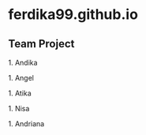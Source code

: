 # ferdika99.github.io
<h2> Team Project </h2>
<p>1. Andika</P>
<p>1. Angel</P>
<p>1. Atika</P>
<p>1. Nisa</P>
<p>1. Andriana</P>
